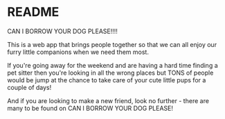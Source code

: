 # README

CAN I BORROW YOUR DOG PLEASE!!!!

This is a web app that brings people together so that we can all enjoy our furry little companions when we need them most.

If you're going away for the weekend and are having a hard time finding a pet sitter then you're looking in all the wrong places but TONS of people would be jump at the chance to take care of your cute little pups for a couple of days!

And if you are looking to make a new friend, look no further - there are many to be found on CAN I BORROW YOUR DOG PLEASE!
